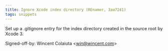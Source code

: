 ```yaml
---
title: Ignore Xcode index directory (REnamer, 3aa7241)
tags: snippets
---
```


Set up a .gitignore entry for the index directory created in the source root by Xcode 3.

Signed-off-by: Wincent Colaiuta &lt;win@wincent.com&gt;
